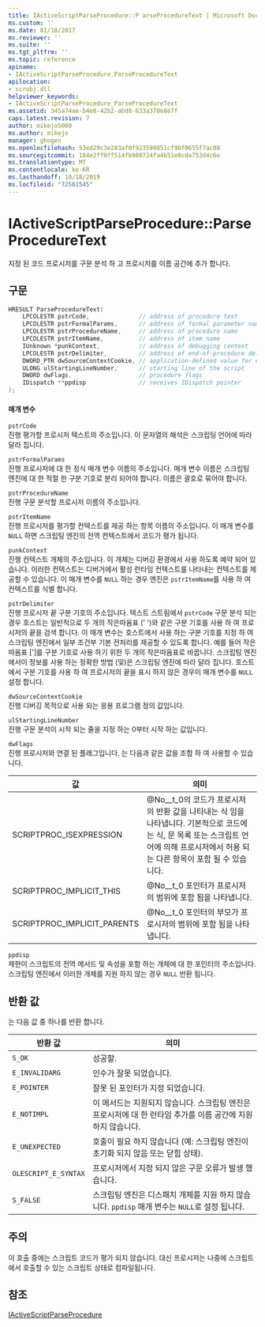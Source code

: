 ```yaml
---
title: IActiveScriptParseProcedure::P arseProcedureText | Microsoft Docs
ms.custom: ''
ms.date: 01/18/2017
ms.reviewer: ''
ms.suite: ''
ms.tgt_pltfrm: ''
ms.topic: reference
apiname:
- IActiveScriptParseProcedure.ParseProcedureText
apilocation:
- scrobj.dll
helpviewer_keywords:
- IActiveScriptParseProcedure_ParseProcedureText
ms.assetid: 345a74ae-b4e8-42b2-abd8-633a370e8e7f
caps.latest.revision: 7
author: mikejo5000
ms.author: mikejo
manager: ghogen
ms.openlocfilehash: 53ed29c3e283af0f923590851cf9bf0655f7ac08
ms.sourcegitcommit: 184e2ff0ff514fb980724fa4b51e0cda753d4c6e
ms.translationtype: MT
ms.contentlocale: ko-KR
ms.lasthandoff: 10/18/2019
ms.locfileid: "72561545"
---
```

# <a name="iactivescriptparseprocedureparseproceduretext"></a>IActiveScriptParseProcedure::ParseProcedureText
지정 된 코드 프로시저를 구문 분석 하 고 프로시저를 이름 공간에 추가 합니다.  
  
## <a name="syntax"></a>구문  
  
```cpp
HRESULT ParseProcedureText(  
    LPCOLESTR pstrCode,              // address of procedure text  
    LPCOLESTR pstrFormalParams,      // address of formal parameter names  
    LPCOLESTR pstrProcedureName,     // address of procedure name  
    LPCOLESTR pstrItemName,          // address of item name  
    IUnknown *punkContext,           // address of debugging context  
    LPCOLESTR pstrDelimiter,         // address of end-of-procedure delimiter  
    DWORD_PTR dwSourceContextCookie, // application-defined value for debugging  
    ULONG ulStartingLineNumber,      // starting line of the script  
    DWORD dwFlags,                   // procedure flags  
    IDispatch **ppdisp               // receives IDispatch pointer  
);  
```  
  
#### <a name="parameters"></a>매개 변수  
 `pstrCode`  
 진행 평가할 프로시저 텍스트의 주소입니다. 이 문자열의 해석은 스크립팅 언어에 따라 달라 집니다.  
  
 `pstrFormalParams`  
 진행 프로시저에 대 한 정식 매개 변수 이름의 주소입니다. 매개 변수 이름은 스크립팅 엔진에 대 한 적절 한 구분 기호로 분리 되어야 합니다. 이름은 괄호로 묶어야 합니다.  
  
 `pstrProcedureName`  
 진행 구문 분석할 프로시저 이름의 주소입니다.  
  
 `pstrItemName`  
 진행 프로시저를 평가할 컨텍스트를 제공 하는 항목 이름의 주소입니다. 이 매개 변수를 `NULL` 하면 스크립팅 엔진의 전역 컨텍스트에서 코드가 평가 됩니다.  
  
 `punkContext`  
 진행 컨텍스트 개체의 주소입니다. 이 개체는 디버깅 환경에서 사용 하도록 예약 되어 있습니다. 이러한 컨텍스트는 디버거에서 활성 런타임 컨텍스트를 나타내는 컨텍스트를 제공할 수 있습니다. 이 매개 변수를 `NULL` 하는 경우 엔진은 `pstrItemName`를 사용 하 여 컨텍스트를 식별 합니다.  
  
 `pstrDelimiter`  
 진행 프로시저 끝 구분 기호의 주소입니다. 텍스트 스트림에서 `pstrCode` 구문 분석 되는 경우 호스트는 일반적으로 두 개의 작은따옴표 (' ')와 같은 구분 기호를 사용 하 여 프로시저의 끝을 검색 합니다. 이 매개 변수는 호스트에서 사용 하는 구분 기호를 지정 하 여 스크립팅 엔진에서 일부 조건부 기본 전처리를 제공할 수 있도록 합니다. 예를 들어 작은따옴표 [']를 구분 기호로 사용 하기 위한 두 개의 작은따옴표로 바꿉니다. 스크립팅 엔진에서이 정보를 사용 하는 정확한 방법 (및)은 스크립팅 엔진에 따라 달라 집니다. 호스트에서 구분 기호를 사용 하 여 프로시저의 끝을 표시 하지 않은 경우이 매개 변수를 `NULL` 설정 합니다.  
  
 `dwSourceContextCookie`  
 진행 디버깅 목적으로 사용 되는 응용 프로그램 정의 값입니다.  
  
 `ulStartingLineNumber`  
 진행 구문 분석이 시작 되는 줄을 지정 하는 0부터 시작 하는 값입니다.  
  
 `dwFlags`  
 진행 프로시저와 연결 된 플래그입니다. 는 다음과 같은 값을 조합 하 여 사용할 수 있습니다.  
  
|값|의미|  
|-----------|-------------|  
|SCRIPTPROC_ISEXPRESSION|@No__t_0의 코드가 프로시저의 반환 값을 나타내는 식 임을 나타냅니다. 기본적으로 코드에는 식, 문 목록 또는 스크립트 언어에 의해 프로시저에서 허용 되는 다른 항목이 포함 될 수 있습니다.|  
|SCRIPTPROC_IMPLICIT_THIS|@No__t_0 포인터가 프로시저의 범위에 포함 됨을 나타냅니다.|  
|SCRIPTPROC_IMPLICIT_PARENTS|@No__t_0 포인터의 부모가 프로시저의 범위에 포함 됨을 나타냅니다.|  
  
 `ppdisp`  
 제한이 스크립트의 전역 메서드 및 속성을 포함 하는 개체에 대 한 포인터의 주소입니다. 스크립팅 엔진에서 이러한 개체를 지원 하지 않는 경우 `NULL` 반환 됩니다.  
  
## <a name="return-value"></a>반환 값  
 는 다음 값 중 하나를 반환 합니다.  
  
|반환 값|의미|  
|------------------|-------------|  
|`S_OK`|성공할.|  
|`E_INVALIDARG`|인수가 잘못 되었습니다.|  
|`E_POINTER`|잘못 된 포인터가 지정 되었습니다.|  
|`E_NOTIMPL`|이 메서드는 지원되지 않습니다. 스크립팅 엔진은 프로시저에 대 한 런타임 추가를 이름 공간에 지원 하지 않습니다.|  
|`E_UNEXPECTED`|호출이 필요 하지 않습니다 (예: 스크립팅 엔진이 초기화 되지 않음 또는 닫힘 상태).|  
|`OLESCRIPT_E_SYNTAX`|프로시저에서 지정 되지 않은 구문 오류가 발생 했습니다.|  
|`S_FALSE`|스크립팅 엔진은 디스패치 개체를 지원 하지 않습니다. `ppdisp` 매개 변수는 `NULL`로 설정 됩니다.|  
  
## <a name="remarks"></a>주의  
 이 호출 중에는 스크립트 코드가 평가 되지 않습니다. 대신 프로시저는 나중에 스크립트에서 호출할 수 있는 스크립트 상태로 컴파일됩니다.  
  
## <a name="see-also"></a>참조  
 [IActiveScriptParseProcedure](../../winscript/reference/iactivescriptparseprocedure.md)